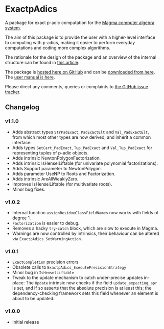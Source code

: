 # ExactpAdics

A package for exact p-adic computation for the [Magma computer algebra system](http://magma.maths.usyd.edu.au/magma).

The aim of this package is to provide the user with a higher-level interface to computing with p-adics, making it easier to perform everyday computations and coding more complex algorithms.

The rationale for the design of the package and an overview of the internal structure can be found in [this article](http://arxiv.org/my-article).

The package is [hosted here on GitHub](https://github.com/cjdoris/ExactpAdics) and can be [downloaded from here](https://github.com/cjdoris/ExactpAdics/releases/latest). The [user manual is here](https://cjdoris.github.io/ExactpAdics).

Please direct any comments, queries or complaints to [the GitHub issue tracker](https://github.com/cjdoris/ExactpAdics/issues).

## Changelog

### v1.1.0
- Adds abstract types `StrPadExact`, `PadExactElt` and `Val_PadExactElt`, from which most other types are now derived, and inherit a common interface.
- Adds types `SetCart_PadExact`, `Tup_PadExact` and `Val_Tup_PadExact` for representing tuples of p-adic objects.
- Adds intrinsic NewtonPolygonFactorization.
- Adds intrinsic IsHenselLiftable (for univariate polynomial factorizations).
- Adds Support parameter to NewtonPolygon.
- Adds parameter UseNP to Roots and Factorization.
- Adds intrinsic AreAllWeaklyZero.
- Improves IsHenselLiftable (for multivariate roots).
- Minor bug fixes.

### v1.0.2
- Internal function `assignResidueClassFieldNames` now works with fields of degree 1.
- `Factorization` is easier to debug.
- Removes a hacky `try`-`catch` block, which are slow to execute in Magma.
- Warnings are now controlled by intrinsics, their behaviour can be altered via `ExactpAdics_SetWarningAction`.

### v1.0.1
- `ExactCompletion` precision errors
- Obsolete calls to `ExactpAdics_ExecutePrecisionStrategy`
- Minor bug in `IsHenselLiftable`
- Tweak to the update mechanism to catch under-precise updates in-place: The `Update` intrinsic now checks if the field `update_expecting_apr` is set, and if so asserts that the absolute precision is at least this; the dependency-checking framework sets this field whenever an element is about to be updated.

### v1.0.0
- Initial release